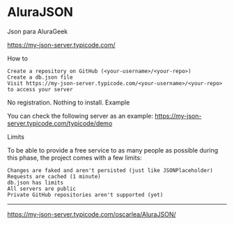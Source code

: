 # AluraJSON
Json para AluraGeek



https://my-json-server.typicode.com/

How to

    Create a repository on GitHub (<your-username>/<your-repo>)
    Create a db.json file
    Visit https://my-json-server.typicode.com/<your-username>/<your-repo> to access your server

No registration. Nothing to install.
Example

You can check the following server as an example:
https://my-json-server.typicode.com/typicode/demo

Limits

To be able to provide a free service to as many people as possible during this phase, the project comes with a few limits:

    Changes are faked and aren't persisted (just like JSONPlaceholder)
    Requests are cached (1 minute)
    db.json has limits
    All servers are public
    Private GitHub repositories aren't supported (yet)
    
-------------------------------------------------------------------------------------------------

https://my-json-server.typicode.com/oscarlea/AluraJSON/
